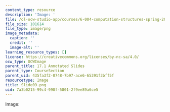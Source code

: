 ```yaml
---
content_type: resource
description: 'Image: '
file: /ol-ocw-studio-app/courses/6-004-computation-structures-spring-2017/7a3b021599c4998f58012f9ee89a6ce5_Slide09.png
file_size: 101614
file_type: image/png
image_metadata:
  caption: ''
  credit: ''
  image-alt: ''
learning_resource_types: []
license: https://creativecommons.org/licenses/by-nc-sa/4.0/
ocw_type: OCWImage
parent_title: 17.1 Annotated Slides
parent_type: CourseSection
parent_uid: 435fa3f2-0748-7b97-ace6-65391f3bff5f
resourcetype: Image
title: Slide09.png
uid: 7a3b0215-99c4-998f-5801-2f9ee89a6ce5
---
```

Image: 